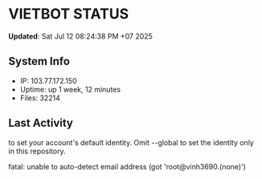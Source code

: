 # VIETBOT STATUS
**Updated**: Sat Jul 12 08:24:38 PM +07 2025

## System Info
- IP: 103.77.172.150
- Uptime: up 1 week, 12 minutes
- Files: 32214

## Last Activity

to set your account's default identity.
Omit --global to set the identity only in this repository.

fatal: unable to auto-detect email address (got 'root@vinh3690.(none)')
